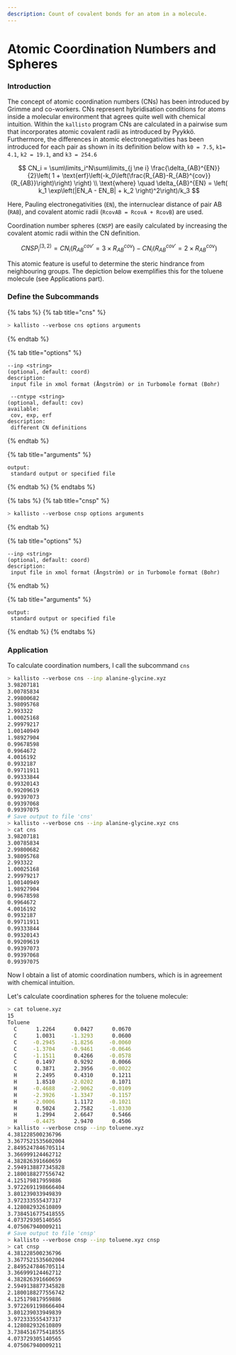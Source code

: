 ```yaml
---
description: Count of covalent bonds for an atom in a molecule.
---
```


# Atomic Coordination Numbers and Spheres

### Introduction

The concept of atomic coordination numbers \(CNs\) has been introduced by Grimme and co-workers. CNs represent hybridisation conditions for atoms inside a molecular environment that agrees quite well with chemical intuition. Within the `kallisto` program CNs are calculated in a pairwise sum that incorporates atomic covalent radii as introduced by Pyykkö. Furthermore, the differences in atomic electronegativities has been introduced for each pair as shown in its definition below with `k0 = 7.5`, `k1= 4.1`, `k2 = 19.1`, and `k3 = 254.6`

$$
CN_i = \sum\limits_i^N\sum\limits_{j \ne i} \frac{\delta_{AB}^{EN}}{2}\left( 1 + \text{erf}\left(-k_0\left(\frac{R_{AB}-R_{AB}^{cov}}{R_{AB}}\right)\right) \right)
\\
\text{where} \quad \delta_{AB}^{EN} = \left( k_1 \exp\left(|EN_A - EN_B| + k_2 \right)^2\right)/k_3
$$

Here, Pauling electronegativities \(`EN`\), the internuclear distance of pair AB \(`RAB`\), and covalent atomic radii \(`RcovAB = RcovA + RcovB`\) are used. 

Coordination number spheres \(`CNSP`\) are easily calculated by increasing the covalent atomic radii within the CN definition.

$$
CNSP_{i}^{(3,2)} = CN_{i}\left(R^{cov'}_{AB} = 3\times R^{cov}_{AB}\right) - CN_{i}\left(R^{cov'}_{AB} = 2\times R^{cov}_{AB}\right)
$$

This atomic feature is useful to determine the steric hindrance from neighbouring groups. The depiction below exemplifies this for the toluene molecule \(see Applications part\).

### Define the Subcommands

{% tabs %}
{% tab title="cns" %}
```bash
> kallisto --verbose cns options arguments
```
{% endtab %}

{% tab title="options" %}
```markup
--inp <string> 
(optional, default: coord)
description: 
 input file in xmol format (Ångström) or in Turbomole format (Bohr)
 
 --cntype <string>
(optional, default: cov)
available:
 cov, exp, erf
description:
 different CN definitions
```
{% endtab %}

{% tab title="arguments" %}
```
output: 
 standard output or specified file
```
{% endtab %}
{% endtabs %}

{% tabs %}
{% tab title="cnsp" %}
```bash
> kallisto --verbose cnsp options arguments
```
{% endtab %}

{% tab title="options" %}
```markup
--inp <string> 
(optional, default: coord)
description: 
 input file in xmol format (Ångström) or in Turbomole format (Bohr)
```
{% endtab %}

{% tab title="arguments" %}
```
output: 
 standard output or specified file
```
{% endtab %}
{% endtabs %}

### Application

To calculate coordination numbers, I call the subcommand `cns` 

```bash
> kallisto --verbose cns --inp alanine-glycine.xyz
3.98207181
3.00785834 
2.99800682 
3.98095768 
2.993322   
1.00025168
2.99979217 
1.00140949 
1.98927904 
0.99678598 
0.9964672  
4.0016192
0.9932187  
0.99711911 
0.99333844 
0.99320143 
0.99209619 
0.99397073
0.99397068 
0.99397075
# Save output to file 'cns'
> kallisto --verbose cns --inp alanine-glycine.xyz cns
> cat cns
3.98207181
3.00785834 
2.99800682 
3.98095768 
2.993322   
1.00025168
2.99979217 
1.00140949 
1.98927904 
0.99678598 
0.9964672  
4.0016192
0.9932187  
0.99711911 
0.99333844 
0.99320143 
0.99209619 
0.99397073
0.99397068 
0.99397075
```

Now I obtain a list of atomic coordination numbers, which is in agreement with chemical intuition. 

Let's calculate coordination spheres for the toluene molecule:

```bash
> cat toluene.xyz
15
Toluene
  C      1.2264      0.0427      0.0670
  C      1.0031     -1.3293      0.0600
  C     -0.2945     -1.8256     -0.0060
  C     -1.3704     -0.9461     -0.0646
  C     -1.1511      0.4266     -0.0578
  C      0.1497      0.9292      0.0066
  C      0.3871      2.3956     -0.0022
  H      2.2495      0.4310      0.1211
  H      1.8510     -2.0202      0.1071
  H     -0.4688     -2.9062     -0.0109
  H     -2.3926     -1.3347     -0.1157
  H     -2.0006      1.1172     -0.1021
  H      0.5024      2.7582     -1.0330
  H      1.2994      2.6647      0.5466
  H     -0.4475      2.9470      0.4506
> kallisto --verbose cnsp --inp toluene.xyz
4.381228500236796
3.3677521535602004
2.8495247846705114
3.366999124462712
4.382826391660659
2.5949138877345828
2.1800188277556742
4.125179817959886
3.9722691198666404
3.801239033949839
3.972333555437317
4.128082932610809
3.7384516775418555
4.073729305140565
4.075067940009211
# Save output to file 'cnsp'
> kallisto --verbose cnsp --inp toluene.xyz cnsp
> cat cnsp
4.381228500236796
3.3677521535602004
2.8495247846705114
3.366999124462712
4.382826391660659
2.5949138877345828
2.1800188277556742
4.125179817959886
3.9722691198666404
3.801239033949839
3.972333555437317
4.128082932610809
3.7384516775418555
4.073729305140565
4.075067940009211
```

